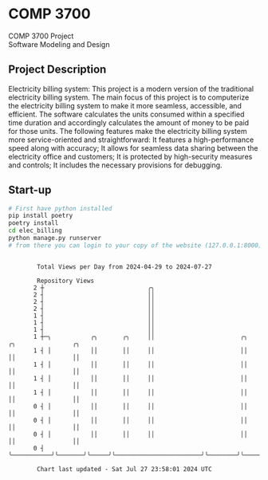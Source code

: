 # COMP 3700
COMP 3700 Project  
Software Modeling and Design
## Project Description
Electricity billing system: This project is a modern version of the traditional electricity billing system. The main focus of this project is to computerize the electricity billing system to make it more seamless, accessible, and efficient. The software calculates the units consumed within a specified time duration and accordingly calculates the amount of money to be paid for those units. The following features make the electricity billing system more service-oriented and straightforward: It features a high-performance speed along with accuracy; It allows for seamless data sharing between the electricity office and customers; It is protected by high-security measures and controls; It includes the necessary provisions for debugging.

## Start-up
```bash
# First have python installed
pip install poetry
poetry install
cd elec_billing
python manage.py runserver
# from there you can login to your copy of the website (127.0.0.1:8000), default creds are admin/admin
```

```

        Total Views per Day from 2024-04-29 to 2024-07-27

        Repository Views
       2 ┼                             ╭╮
       2 ┤                             ││
       2 ┤                             ││
       2 ┤                             ││
       1 ┤                             ││
       1 ┤                             ││
       1 ┤                             ││
       1 ┼─╮           ╭╮       ╭╮     ││                        ╭╮        ╭╮                ╭╮
       1 ┤ │           ││       ││     ││                        ││        ││                ││
       1 ┤ │           ││       ││     ││                        ││        ││                ││
       1 ┤ │           ││       ││     ││                        ││        ││                ││
       1 ┤ │           ││       ││     ││                        ││        ││                ││
       0 ┤ │           ││       ││     ││                        ││        ││                ││
       0 ┤ │           ││       ││     ││                        ││        ││                ││
       0 ┤ │           ││       ││     ││                        ││        ││                ││
       0 ┤ ╰───────────╯╰───────╯╰─────╯╰────────────────────────╯╰────────╯╰────────────────╯╰────

        Chart last updated - Sat Jul 27 23:58:01 2024 UTC
        
```
